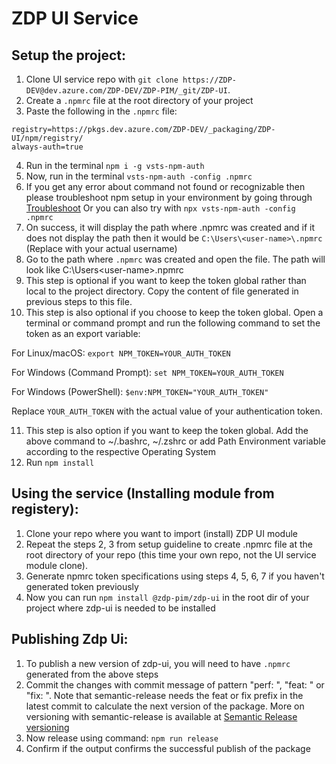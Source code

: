 # ZDP UI Service

## Setup the project:

1. Clone UI service repo with `git clone https://ZDP-DEV@dev.azure.com/ZDP-DEV/ZDP-PIM/_git/ZDP-UI`.
2. Create a `.npmrc` file at the root directory of your project
3. Paste the following in the `.npmrc` file:

```
registry=https://pkgs.dev.azure.com/ZDP-DEV/_packaging/ZDP-UI/npm/registry/
always-auth=true
```

4. Run in the terminal `npm i -g vsts-npm-auth`
5. Now, run in the terminal `vsts-npm-auth -config .npmrc`
6. If you get any error about command not found or recognizable then please troubleshoot npm setup in your environment by going through [Troubleshoot](https://learn.microsoft.com/en-us/azure/devops/artifacts/npm/npmrc?view=azure-devops&tabs=windows%2Cclassic#troubleshoot) Or you can also try with `npx vsts-npm-auth -config .npmrc`
7. On success, it will display the path where .npmrc was created and if it does not display the path then it would be `C:\Users\<user-name>\.npmrc` (Replace <user-name> with your actual username)
8. Go to the path where `.npmrc` was created and open the file. The path will look like C:\Users\<user-name>\.npmrc
9. This step is optional if you want to keep the token global rather than local to the project directory. Copy the content of file generated in previous steps to this file.
10. This step is also optional if you choose to keep the token global. Open a terminal or command prompt and run the following command to set the token as an export variable:

For Linux/macOS:
`export NPM_TOKEN=YOUR_AUTH_TOKEN`

For Windows (Command Prompt):
`set NPM_TOKEN=YOUR_AUTH_TOKEN`

For Windows (PowerShell):
`$env:NPM_TOKEN="YOUR_AUTH_TOKEN"`

Replace `YOUR_AUTH_TOKEN` with the actual value of your authentication token.

11. This step is also option if you want to keep the token global. Add the above command to ~/.bashrc, ~/.zshrc or add Path Environment variable according to the respective Operating System
12. Run `npm install`

## Using the service (Installing module from registery):

1. Clone your repo where you want to import (install) ZDP UI module
2. Repeat the steps 2, 3 from setup guideline to create .npmrc file at the root directory of your repo (this time your own repo, not the UI service module clone).
3. Generate npmrc token specifications using steps 4, 5, 6, 7 if you haven't generated token previously
4. Now you can run `npm install @zdp-pim/zdp-ui` in the root dir of your project where zdp-ui is needed to be installed

## Publishing Zdp Ui:

1. To publish a new version of zdp-ui, you will need to have `.npmrc` generated from the above steps
2. Commit the changes with commit message of pattern "perf: <your-message>", "feat: <your-message>" or "fix: <your-message>". Note that semantic-release needs the feat or fix prefix in the latest commit to calculate the next version of the package. More on versioning with semantic-release is available at [Semantic Release versioning](https://medium.com/agoda-engineering/automating-versioning-and-releases-using-semantic-release-6ed355ede742)
3. Now release using command: `npm run release`
4. Confirm if the output confirms the successful publish of the package
